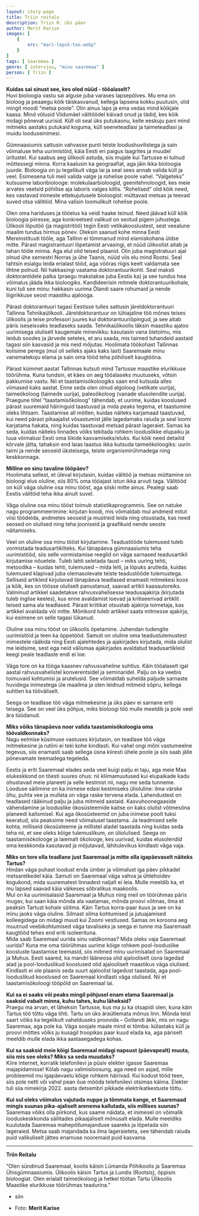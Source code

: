 ```yaml
---
layout: story-page
title: Triin reitalu
description: Triin R. üks päev
author: Merit Karise
images: [
    {
        src: "mari-lepik-too.webp"
    }
]
tags: [ Saaremaa ]
genre: [ intervjuu, "minu saaremaa" ]
person: [ Triin ]
---
```


<!-- # {{$doc.title}} -->

**Kuidas sai sinust see, kes oled nüüd - tööalaselt?** \
Huvi bioloogia vastu sai alguse juba varases lapsepõlves. Mu ema on bioloog ja peaaegu kõik täiskasvanud, kellega lapsena kokku puutusin, olid mingit moodi “metsa poole”. Olin ainus laps ja ema vedas mind kõikjale kaasa. Mind võlusid Viidumäel välitöödel käivad onud ja tädid, kes kõik midagi põnevat uurisid. Küll oli seal üks putukaonu, kelle eeskuju pani mind mitmeks aastaks putukaid koguma, küll seeneteadlasi ja taimeteadlasi ja muidu looduseinimesi. 

Gümnaasiumis sattusin vahvasse punti teiste loodushuvilistega ja sain võimaluse teha uurimistöid, käia Eesti eri paigus laagrites ja muudel üritustel. Kui saabus aeg ülikooli astuda, siis mujale kui Tartusse ei tulnud mõttessegi minna. Korra kaalusin ka geograafiat, aga jäin ikka bioloogia juurde. Bioloogia on ju tegelikult väga lai ja seal sees annab valida küll ja veel. Esimesena tuli meil valida valge ja rohelise poole vahel. “Valgeteks” kutsusime laboribiolooge: molekulaarbioloogid, geenitehnoloogid, kes meie arvates veetsid põhilise aja laboris valges kitlis. “Rohelised” olid kõik need, kes vastavad inimeste ettekujutusele bioloogist: müttavad metsas ja teevad suved otsa välitöid. Mina valisin loomulikult rohelise poole. 

Olen oma hariduses ja tööelus ka veidi haake teinud. Need jäävad küll kõik bioloogia piiresse, aga konkreetsed valikud on seotud pigem juhustega. Ülikooli lõputöö (ja magistritöö) tegin Eesti vetikakooslustest, sest veealune maailm tundus hirmus põnev. Oleksin saanud kohe minna Eesti Mereinstituuti tööle, aga Tallinn ei tõmmanud mind elamiskohana üldse mitte. Pärast magistrantuuri lõpetamist arvasingi, et nüüd ülikoolist aitab ja tahan tööle minna. Aga elul olid teised plaanid. Olin juba magistratuuri ajal olnud ühe semestri Norras ja ühe Taanis, nüüd viis elu mind Rootsi. Seal tahtsin esialgu leida erialast tööd, aga võõras riigis keelt valdamata see lihtne polnud. Nii hakkasingi vaatama doktorantuurikohti. Seal maksti doktorantidele palka (praegu makstakse juba Eestis ka) ja see tundus hea võimalus jääda ikka bioloogiks. Kandideerisin mitmele doktorantuurikohale, kuni tuli see minu: hakkasin uurima Ölandi saare rohumaid ja nende liigirikkuse seost maastiku ajalooga. 

Pärast doktorantuuri tagasi Eestisse tulles sattusin järeldoktorantuuri Tallinna Tehnikaülikooli. Järeldoktorantuur on lühiajaline töö mõnes teises ülikoolis ja teise professori juures kui doktorantuuriõpingud, ja see aitab päris iseseisvaks teadlaseks saada. Tehnikaülikoolis läksin maastiku ajaloo uurimisega oluliselt kaugemale minevikku: kasutasin vana õietolmu, mis leidub soodes ja järvede setetes, et aru saada, mis taimed tuhandeid aastaid tagasi siin kasvasid ja mis neid mõjutas. Hoolimata töökohast Tallinnas kolisime perega (mul oli selleks ajaks kaks last) Saaremaale minu vanematekoju elama ja sain oma tööd teha põhiliselt kaugtööna.

Pärast kümmet aastat Tallinnas kutsuti mind Tartusse maastike elurikkuse töörühma. Kuna tundsin, et käes on aeg tööalaseks muutuseks, võtsin pakkumise vastu. Nii et taastamisökoloogiks saan end kutsuda alles viimased kaks aastat. Enne seda olen olnud algoloog (vetikate uurija), taimeökoloog (taimede uurija), paleoökoloog (vanade elusolendite uurija). Praegune tiitel “taastamisökoloog” tähendab, et uurime, kuidas kooslused pärast suuremaid häiringuid taastuvad ja mida peaks tegema, et taastumine oleks lihtsam. Taastamise all mõtlen, kuidas näiteks karjamaad taastuvad, kui need pärast pikaajalist võsastumist jälle lagedamaks raiuda ja seal loomi karjatama hakata, ning kuidas taastuvad metsad pärast lageraiet. Samas ka seda, kuidas näiteks linnades võiks tekitada rohkem looduslikke elupaiku ja luua võimalusi Eesti oma liikide kasvamiseks/eluks. Kui kõik need detailid kõrvale jätta, tahaksin end laias laastus ikka kutsuda taimeökoloogiks: uurin taimi ja nende seoseid üksteisega, teiste organismirühmadega ning keskkonnaga. 

**Milline on sinu tavaline tööpäev?** \
Hoolimata sellest, et üleval kirjutasin, kuidas välitöö ja metsas müttamine on bioloogi elus oluline, siis 80% oma tööajast istun ikka arvuti taga. Välitööd on küll väga oluline osa minu tööst, aga siiski mitte ainus. Pealegi saab Eestis välitöid teha ikka ainult suvel.

Väga oluline osa minu tööst toimub statistikaprogrammis. See on natuke nagu programmeerimine: kirjutan koodi, mis võimaldab mul andmeid mitut viisi töödelda, andmetes seoseid ja mustreid leida ning otsustada, kas need seosed on olulised ning teha jooniseid ja graafikuid nende seoste näitamiseks. 

Veel on oluline osa minu tööst kirjutamine. Teadustööde tulemused tuleb vormistada teadusartikliteks. Kui tänapäeva gümnaasiumis teha uurimistööd, siis selle vormistamise reeglid on väga sarnased teadusartikli kirjutamise nõuetele. Tuleb lahti seletada taust – miks uuring tehti, metoodika – kuidas tehti, tulemused – mida leiti, ja lõpuks arutleda, kuidas tulemused klapivad juba olemasolevate teiste teadustööde tulemustega. Selliseid artikleid kirjutavad tänapäeva teadlased enamasti mitmekesi koos ja kõik, kes on töösse oluliselt panustanud, saavad artikli kaasautoreiks. Valminud artikkel saadetakse rahvusvahelisesse teadusajakirja (kirjutada tuleb inglise keeles), kus enne avaldamist loevad ja kritiseerivad artiklit teised sama ala teadlased. Pärast kriitikat otsustab ajakirja toimetaja, kas artikkel avaldada või mitte. Mõnikord tuleb artikkel saata mitmesse ajakirja, kui esimene on selle tagasi lükanud. 

Oluline osa minu tööst on ülikoolis õpetamine. Juhendan tudengite uurimistöid ja teen ka  õppetööd. Samuti on oluline oma teadustulemustest inimestele rääkida ning Eesti ajalehtedes ja ajakirjades kirjutada, mida olulist me leidsime, sest ega neid välismaa ajakirjades avaldatud teadusartikleid keegi peale teadlaste endi ei loe.

Väga tore on ka tööga kaasnev rahvusvaheline suhtlus. Käin tööalaselt igal aastal rahvusvahelistel konverentsidel ja seminaridel. Palju on ka veebis toimuvaid kohtumisi ja arutelusid. See võimaldab suhelda paljude sarnaste huvidega inimestega üle maailma ja olen leidnud mitmeid sõpru, kellega suhtlen ka tööväliselt. 

Seega on teadlase töö väga mitmekesine ja üks päev ei sarnane eriti teisega. See on veel üks põhjus, miks bioloogi töö mulle meeldib ja pole veel ära tüüdanud. 

**Miks võiks tänapäeva noor valida taastamisökoloogia oma töövaldkonnaks?** \
Nagu eelmise küsimuse vastuses kirjutasin, on teadlase töö väga mitmekesine ja rutiini ei teki kohe kindlasti. Kui vahel ongi mõni vastumeelne tegevus, siis enamasti saab sellega üsna kiiresti ühele poole ja siis saab jälle põnevamate teemadega tegeleda. 

Eestis ja eriti Saaremaal elades seda veel kuigi palju ei taju, aga meie Maa elukeskkond on tõesti suures ohus: nii kliimamuutused kui elupaikade kadu ohustavad meie planeeti ja selle kestmist nii, nagu me seda tunneme. Looduse säilimine on ka inimese edasi kestmiseks ülioluline: ilma värske õhu, puhta vee ja mullata on väga raske tervena elada. Lahendustest on teadlased rääkinud palju ja juba mitmeid aastaid. Kasvuhoonegaaside vähendamine ja looduslike ökosüsteemide kaitse on kaks olulist võtmesõna planeedi kaitsmisel. Kui aga ökosüsteemid on juba inimese poolt tuksi keeratud, siis peaksime need võimalusel taastama. Ja teadmised selle kohta, milliseid ökosüsteeme ja millistel aladel taastada ning kuidas seda teha nii, et see oleks kõige tulemuslikum, on üliolulised. Seega on taastamisökolooge ja laiemalt ökolooge, kes uurivad, kuidas elusolendid oma keskkonda kasutavad ja mõjutavad, lähitulevikus kindlasti väga vaja.

**Miks on tore olla teadlane just Saaremaal ja mitte olla igapäevaselt näiteks Tartus?** \
Hindan väga puhast loodust enda ümber ja võimalust iga päev pikkadel metsaretkedel käia. Samuti on Saaremaal väga vahva ja ühtehoidev kogukond, mida suurematest linnadest naljalt ei leia. Mulle meeldib ka, et mu lapsed saavad käia väikeses sõbralikus maakoolis. \
Mul on ka uurimisalasid Saaremaal ja Muhus ning meil on töörühmas päris mugav, kui saan käia mõnda ala vaatamas, mõnda proovi võtmas, ilma et peaksin Tartust kohale sõitma. Käin Tartus korra-paar kuus ja see on ka minu jaoks väga oluline. Silmast silma kohtumised ja jutuajamised kolleegidega on midagi muud kui Zoomi vestlused. Samas on koroona aeg muutnud veebikohtumised väga tavaliseks ja seega ei tunne ma Saaremaalt kaugtööd tehes end eriti isoleerituna. \
Mida saab Saaremaal uurida sinu valdkonnas? Mida oleks vaja Saaremaal uurida?
Kuna me oma töörühmas uurime kõige rohkem pool-looduslike koosluste taastamise teemasid, siis mitmed minu uurimisalad on Saaremaal ja Muhus. Eesti saared, ka mandri lääneosa olid ajalooliselt üsna lagedad alad ja pool-looduslikud kooslused olid ajalooliselt maastikus väga olulised. Kindlasti ei ole plaanis seda suurt ajaloolist lagedust taastada, aga pool-looduslikud kooslused on Saaremaal kindlasti väga olulised. Nii et taastamisökoloogi tööpõld on Saaremaal lai.

**Kui sa ei saaks või peaks mingil põhjusel enam elama Saaremaal ja saaksid vabalt minna, kuhu tahes, kuhu läheksid?** \
Praegu ma arvan, et läheksin Tartusse, kus ma ju ka otsapidi olen, kuna käin Tartus töö tõttu väga tihti. Tartu on üks äraütlemata mõnus linn. Mõnda teist saart võiks ka tegelikult vahelduseks proovida – Gotlandi äkki, mis on nagu Saaremaa, aga pole ka. Väga soojale maale mind ei tõmba: külastaks küll ja proovi mõttes võiks ju kusagil troopikas paar kuud elada ka, aga päriselt meeldib mulle elada ikka aastaaegadega kohas.

**Kui sa saaksid meie kõigi Saaremaal midagi napsust (päevapealt) muuta, siis mis see oleks? Miks sa seda muudaks?** \
Kiire internet, korralik telefonilevi ja püsiv elekter igasse Saaremaa majapidamisse! Kõlab nagu valimisloosung, aga need on asjad, mille probleemid mu igapäevaelu kõige rohkem häirivad. Kui kodust tööd teen, siis pole netti või vahel pean õue mööda telefonilevi otsimas käima. Elekter tuli siia nimekirja 2022. aasta detsembri pikkade elektrikatkestuste tõttu. 

**Kui sul oleks võimalus vajutada nuppe ja tõmmata kange, et Saaremaad mingis suunas pika-ajaliselt arenema kallutada, siis millises suunas?** \
Saaremaa võiks olla piirkond, kus saame näidata, et inimesel on võimalik looduskeskkonda säilitades pikaajaliselt mõnusalt elada. Mulle meeldiks kuulutada Saaremaa mahepõllumajanduse saareks ja lõpetada siin lageraied. Metsa saab majandada ka ilma lageraieteta, see tähendab raiuda puid valikuliselt jättes enamuse nooremaid puid kasvama. 

* * *

**Triin Reitalu**

“Olen sündinud Saaremaal, koolis käisin Lümanda Põhikoolis ja Saaremaa Ühisgümnaasiumis. Ülikoolis käisin Tartus ja Lundis (Rootsis), õppisin bioloogiat. Olen erialalt taimeökoloog ja hetkel töötan Tartu Ülikoolis Maastike elurikkuse töörühmas teadurina.” 

<story-author :author="author"></story-author>

<details-wrapper summary="Mis mõtted tekkisid?">

- siin

</details-wrapper>

<details-wrapper summary="Allikad" class="text-sm" icon="icon-park-outline:document-folder">

- Foto: **Merit Karise**

</details-wrapper>
